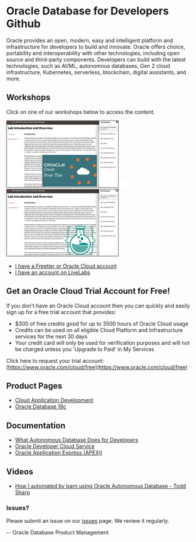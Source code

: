 # Oracle Database for Developers Github


Oracle provides an open, modern, easy and intelligent platform and infrastructure for developers to build and innovate. Oracle offers choice, portability and interoperability with other technologies, including open source and third-party components. Developers can build with the latest technologies, such as AI/ML, autonomous databases, Gen 2 cloud infrastructure, Kubernetes, serverless, blockchain, digital assistants, and more.


## Workshops
Click on one of our workshops below to access the content.

[![](./images/screenshot-freetier.png)](https://oracle.github.io/learning-library/developer-library/oracle-db-features-for-developers/freetier/index.html)  ![](./images/transparent.png " ")  [![](./images/screenshot-ssworkshop.png)](https://oracle.github.io/learning-library/developer-library/oracle-db-features-for-developers/ssworkshop/index.html)


- [I have a Freetier or Oracle Cloud account](https://oracle.github.io/learning-library/developer-library/oracle-db-features-for-developers/freetier/index.html)
- [I have an account on LiveLabs](https://oracle.github.io/learning-library/developer-library/oracle-db-features-for-developers/ssworkshop/index.html)


## Get an Oracle Cloud Trial Account for Free!
If you don't have an Oracle Cloud account then you can quickly and easily sign up for a free trial account that provides:
- $300 of free credits good for up to 3500 hours of Oracle Cloud usage
- Credits can be used on all eligible Cloud Platform and Infrastructure services for the next 30 days
- Your credit card will only be used for verification purposes and will not be charged unless you 'Upgrade to Paid' in My Services

Click here to request your trial account: [https://www.oracle.com/cloud/free](https://www.oracle.com/cloud/free)


## Product Pages
- [Cloud Application Development](https://www.oracle.com/au/application-development/)
- [Oracle Database 19c](https://www.oracle.com/database/)

## Documentation
- [What Autonomous Database Does for Developers](http://www.oracle.com/us/products/database/autonomous-db-for-developers-5097190.pdf)
- [Oracle Developer Cloud Service](https://docs.oracle.com/en/cloud/paas/developer-cloud/index.html)
- [Oracle Application Express (APEX)l](https://apex.oracle.com/en/)

## Videos
- [How I automated by barn using Oracle Autonomous Database - Todd Sharp](https://developer.oracle.com/?ytid=iaesH24B9zg)

### Issues?
Please submit an issue on our [issues](https://github.com/oracle/learning-library/issues) page.  We review it regularly.

-- Oracle Database Product Management
